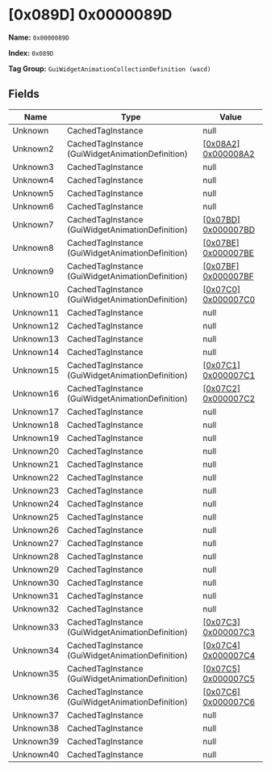 # [0x089D] 0x0000089D

**Name:** ```0x0000089D```

**Index:** ```0x089D```

**Tag Group:** ```GuiWidgetAnimationCollectionDefinition (wacd)```

## Fields

Name	| Type	| Value
---	|---	|---	|
Unknown	|CachedTagInstance	|null
Unknown2	|CachedTagInstance (GuiWidgetAnimationDefinition)	|[[0x08A2] 0x000008A2](../GuiWidgetAnimationDefinition/08A2.md)
Unknown3	|CachedTagInstance	|null
Unknown4	|CachedTagInstance	|null
Unknown5	|CachedTagInstance	|null
Unknown6	|CachedTagInstance	|null
Unknown7	|CachedTagInstance (GuiWidgetAnimationDefinition)	|[[0x07BD] 0x000007BD](../GuiWidgetAnimationDefinition/07BD.md)
Unknown8	|CachedTagInstance (GuiWidgetAnimationDefinition)	|[[0x07BE] 0x000007BE](../GuiWidgetAnimationDefinition/07BE.md)
Unknown9	|CachedTagInstance (GuiWidgetAnimationDefinition)	|[[0x07BF] 0x000007BF](../GuiWidgetAnimationDefinition/07BF.md)
Unknown10	|CachedTagInstance (GuiWidgetAnimationDefinition)	|[[0x07C0] 0x000007C0](../GuiWidgetAnimationDefinition/07C0.md)
Unknown11	|CachedTagInstance	|null
Unknown12	|CachedTagInstance	|null
Unknown13	|CachedTagInstance	|null
Unknown14	|CachedTagInstance	|null
Unknown15	|CachedTagInstance (GuiWidgetAnimationDefinition)	|[[0x07C1] 0x000007C1](../GuiWidgetAnimationDefinition/07C1.md)
Unknown16	|CachedTagInstance (GuiWidgetAnimationDefinition)	|[[0x07C2] 0x000007C2](../GuiWidgetAnimationDefinition/07C2.md)
Unknown17	|CachedTagInstance	|null
Unknown18	|CachedTagInstance	|null
Unknown19	|CachedTagInstance	|null
Unknown20	|CachedTagInstance	|null
Unknown21	|CachedTagInstance	|null
Unknown22	|CachedTagInstance	|null
Unknown23	|CachedTagInstance	|null
Unknown24	|CachedTagInstance	|null
Unknown25	|CachedTagInstance	|null
Unknown26	|CachedTagInstance	|null
Unknown27	|CachedTagInstance	|null
Unknown28	|CachedTagInstance	|null
Unknown29	|CachedTagInstance	|null
Unknown30	|CachedTagInstance	|null
Unknown31	|CachedTagInstance	|null
Unknown32	|CachedTagInstance	|null
Unknown33	|CachedTagInstance (GuiWidgetAnimationDefinition)	|[[0x07C3] 0x000007C3](../GuiWidgetAnimationDefinition/07C3.md)
Unknown34	|CachedTagInstance (GuiWidgetAnimationDefinition)	|[[0x07C4] 0x000007C4](../GuiWidgetAnimationDefinition/07C4.md)
Unknown35	|CachedTagInstance (GuiWidgetAnimationDefinition)	|[[0x07C5] 0x000007C5](../GuiWidgetAnimationDefinition/07C5.md)
Unknown36	|CachedTagInstance (GuiWidgetAnimationDefinition)	|[[0x07C6] 0x000007C6](../GuiWidgetAnimationDefinition/07C6.md)
Unknown37	|CachedTagInstance	|null
Unknown38	|CachedTagInstance	|null
Unknown39	|CachedTagInstance	|null
Unknown40	|CachedTagInstance	|null


